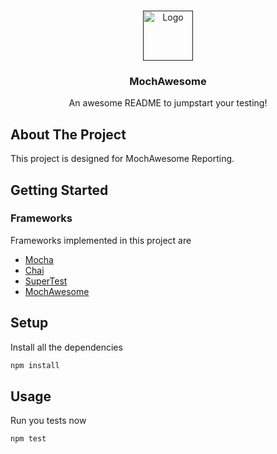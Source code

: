 <!-- PROJECT LOGO -->
<br />
<p align="center">
  <a href="">
    <img src="readme-images/api.png" alt="Logo" width="80" height="80">
  </a>

  <h3 align="center">MochAwesome</h3>

  <p align="center">
    An awesome README to jumpstart your testing!
    <br />
  </p>
</p>

<!-- ABOUT THE PROJECT -->
## About The Project
This project is designed for MochAwesome Reporting.

<!-- GETTING STARTED -->
## Getting Started

### Frameworks
Frameworks implemented in this project are
* [Mocha](https://www.npmjs.com/package/mocha)
* [Chai](https://www.npmjs.com/package/chai)
* [SuperTest](https://www.npmjs.com/package/supertest)
* [MochAwesome](https://www.npmjs.com/package/mochawesome)

<!-- SETUP -->
## Setup

Install all the dependencies
```sh
npm install
```
<!-- USAGE -->
## Usage 

Run you tests now
```sh
npm test
```